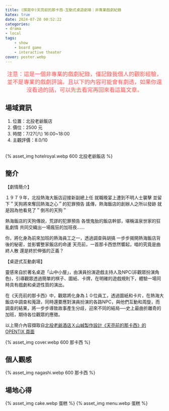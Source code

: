 ```yaml
---
title: (撰寫中)天亮前的那卡西-互動式桌遊劇場｜非專業戲劇紀錄
katex: true
date: 2024-07-28 00:52:22
categories: 
- drama
- local
tags:
    - show
    - board game
    - interactive theater
cover: poster.webp
---
```


<p style="font-size:1.1rem;color:#f55;text-align:center">
注意：這是一個非專業的戲劇紀錄，僅記錄我個人的觀影經驗，並不是專業的戲劇評論。且以下的內容可能會有劇透，如果你還沒看過的話，可以先去看完再回來看這篇文章。</p>

## 場域資訊

1. 位置：北投老爺飯店
2. 價位：2500 元
3. 時間：7/27(六) 16:00~18:00
4. 主觀評價：8.0/10 
<br>
{% asset_img  hotelroyal.webp 600 北投老爺飯店 %}

## 簡介

【劇情簡介】

１９７９年，北投熱海大飯店迎接新副總上任
就職晚宴上遭到不明人士襲擊
並留下＂天狗將來奪回熱海之心＂的犯罪預告
謠傳，熱海飯店的創辦人之所以發跡
就是因為他看見了＂倒吊的天狗＂

熱海飯店的天狗傳說，荒謬的犯罪預告
各懷鬼胎的飯店幹部，堪稱溫泉世家的狂亂劇情
共同交織出一場瘋狂的加班夜……
 

你，將化身為前來加班的熱海員工之一，透過調查與胡搞
一步步揭開熱海飯店背後的秘密，並影響整家飯店的命運
天亮前，一首那卡西悠然響起，唱的究竟是曲終人散
還是終於伸張的正義？

【桌遊式互動劇場】

靈感來自於著名桌遊「山中小屋」，由演員扮演遊戲主持人及NPC(非觀眾扮演角色)，引導觀眾透過簡單的棋子、圖紙、卡牌，在明確的遊戲規則下，體驗一場同時具有戲劇和桌遊性質的演出。

在《天亮前的那卡西》中，觀眾將化身為１０位員工，透過圖紙和卡片，在熱海大飯店中調查和蒐證，同時還要應對演員扮演的各路NPC，與他們互動和周旋，而調查的結果，將一步步導致故事產生分歧，迎來不同的結局──史上最曲折離奇的加班，期待各位觀眾的應徵。

以上簡介內容擷取自[北投老爺酒店Ｘ山峸製作設計《天亮前的那卡西》的 OPENTIX 頁面](https://www.opentix.life/event/1801527117033861121)

{% asset_img cover.webp 600 那卡西 %}

## 個人觀感

{% asset_img nagashi.webp 600 那卡西 %}

## 場地心得

{% asset_img cake.webp 蛋糕 %}
{% asset_img menu.webp 蛋糕 %}